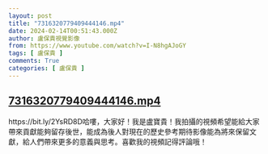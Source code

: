 ```yaml
---
layout: post
title: "7316320779409444146.mp4"
date: 2024-02-14T00:51:43.000Z
author: 盧保貴視覺影像
from: https://www.youtube.com/watch?v=I-N8hgAJoGY
tags: [ 盧保貴 ]
comments: True
categories: [ 盧保貴 ]
---
```

<!--1707871903000-->
[7316320779409444146.mp4](https://www.youtube.com/watch?v=I-N8hgAJoGY)
------

<div>
https://bit.ly/2YsRD8D哈嘍，大家好！我是盧寶貴！我拍攝的視頻希望能給大家帶來貢獻能夠留存後世，能成為後人對現在的歷史參考期待影像能為將來保留文獻，給人們帶來更多的意義與思考。喜歡我的視頻記得評論哦！
</div>
